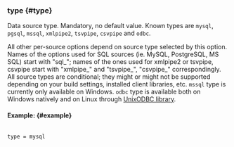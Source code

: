 ### type {#type}

Data source type. Mandatory, no default value. Known types are `mysql`, `pgsql`, `mssql`, `xmlpipe2`, `tsvpipe`, `csvpipe` and `odbc`.

All other per-source options depend on source type selected by this option. Names of the options used for SQL sources (ie. MySQL, PostgreSQL, MS SQL) start with &quot;sql_&quot;; names of the ones used for xmlpipe2 or tsvpipe, csvpipe start with &quot;xmlpipe_&quot; and &quot;tsvpipe_&quot;, &quot;csvpipe_&quot; correspondingly. All source types are conditional; they might or might not be supported depending on your build settings, installed client libraries, etc. `mssql` type is currently only available on Windows. `odbc` type is available both on Windows natively and on Linux through [UnixODBC library](http://www.unixodbc.org/).

#### Example: {#example}

```

type = mysql

```